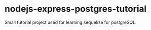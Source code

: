 # nodejs-express-postgres-tutorial

Small tutorial project used for learning sequelize for postgreSQL.
